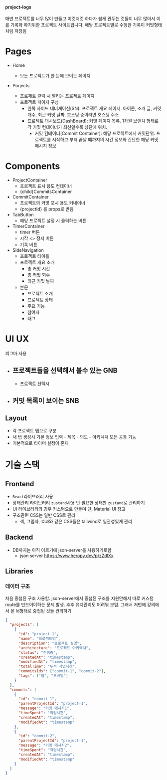 #### project-logs

매번 프로젝트를 너무 많이 만들고 이것저것 하다가 쉽게 관두는 것들이 너무 많아서
이를 기록화 하기위한 프로젝트 사이트입니다.
해당 프로젝트별로 수행한 기록이 커밋형태처럼 저장됨

# Pages

- Home

  - 모든 프로젝트가 한 눈에 보이는 페이지

- Porjects
  - 프로제트 클릭 시 열리는 프로젝트 페이지
  - 프로젝트 페이지 구성
    - 왼쪽 사이드 네비게이션(SN): 프로젝트 개요 페이지. 아이콘, 소개 글, 커밋 개수, 최근 커밋 날짜, 호스팅 중이라면 호스팅 주소
    - 프로젝트 대시보드(DashBoard): 커밋 페이지 목록. 1차원 브랜치 형태로 각 커밋 컨테이너가 최신일수록 상단에 위치.
      - 커밋 컨테이너(Commit Container): 해당 프로젝트에서 커밋단위. 프로젝트를 시작하고 부터 끝날 떄까지의 시간 정보와 간단한 해당 커밋 메시지 정보

# Components

- ProjectContainer
  - 프로젝트 표시 용도 컨테이너
  - {child}CommitsContainer
- CommitContainer
  - 프로젝트의 커밋 포시 용도 커네이너
  - {projectId} 를 props로 받음
- TabButton
  - 해당 프로젝트 설정 시 클릭하는 버튼
- TimerContainer
  - timer 버튼
  - 시작 <> 정지 버튼
  - 기록 버튼
- SideNavigation
  - 프로젝트 타이틀
  - 프로젝트 개요 소개
    - 총 커밋 시간
    - 총 커밋 회수
    - 최근 커밋 날짜
  - 본문
    - 프로젝트 소개
    - 프로젝트 상태
    - 주요 기능
    - 참여자
    - 태그

# UI UX

피그마 사용

- ## 프로젝트들을 선택해서 볼수 있는 GNB
  - 프로젝트 선택시
- ## 커밋 목록이 보이는 SNB

## Layout

- 각 프로젝트 탭으로 구분
- 새 탭 생성시 기본 정보 입력 - 제목 - 의도 - 아키텍처
  모든 공통 기능
- 기본적으로 타이머 설정이 존재

# 기술 스택

## Frontend

- `React`라이브러리 사용
- 상태관리 라이브러리 `zustand`사용 단 필요한 상태만 `zustand`로 관리하기
- UI 라이브러리의 경우 커스텀으로 만들며 단, Material UI 참고
- 구조관련 CSS는 일반 CSS로 관리
  - 색, 그림자, 효과와 같은 CSS들은 tailwind로 일관성있게 관리

## Backend

- DB까지는 아직 이르기에 json-server를 사용하기로함
  - json server https://www.heropy.dev/p/zZdlXx

## Libraries

### 데이터 구조

처음 중첩된 구조 사용함. json-server에서 중첩된 구조를 지원안해서 따로 커스텀 route를 만드어야하는 문제 발생.
추후 유지관리도 어려워 보임.
그래서 저번에 강의에서 본 Id형태로 중첩된 것들 관리하기

```json
{
  "projects": [
    {
      "id": "project-1",
      "name": "프로젝트명",
      "description": "프로젝트 설명",
      "architecture": "프로젝트 아키텍처",
      "status": "진행중",
      "createdAt": "timestamp",
      "modifiedAt": "timestamp",
      "totalTime": "누적 작업시간",
      "commitsIds": ["commit-1", "commit-2"],
      "tags": ["웹", "모바일"]
    }
  ],
  "commits": [
    {
      "id": "commit-1",
      "parentProjectId": "project-1",
      "message": "커밋 메시지1",
      "timeSpent": "작업시간",
      "createdAt": "timestamp",
      "modifiedAt": "timestamp"
    },
    {
      "id": "commit-2",
      "parentProjectId": "project-1",
      "message": "커밋 메시지2",
      "timeSpent": "작업시간",
      "createdAt": "timestamp",
      "modifiedAt": "timestamp"
    }
  ]
}
```
